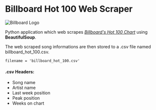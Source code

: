 # Billboard Hot 100 Web Scraper  
![Billboard Logo](https://i2.wp.com/263chat.com/wp-content/uploads/2017/12/billboard-top-100.jpg?fit=1024%2C807&ssl=1)

Python application which web scrapes *[Billboard's Hot 100 Chart](https://www.billboard.com/charts/hot-100)* using **BeautifulSoup**. 

The web scraped song informations are then stored to a .csv file named billboard\_hot\_100.csv.

    filename = 'billboard_hot_100.csv'

#### .csv Headers:
* Song name
* Artist name
* Last week position
* Peak position
* Weeks on chart